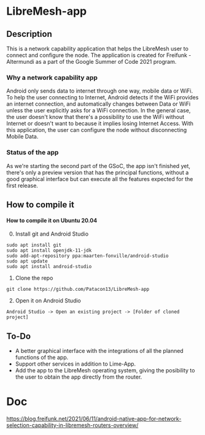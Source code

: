 # LibreMesh-app

## Description

This is a network capability application that helps the LibreMesh user to connect and configure the node.
The application is created for Freifunk - Altermundi as a part of the Google Summer of Code 2021 program.

### Why a network capability app

Android only sends data to internet through one way, mobile data or WiFi. To help the user connecting to Internet, Android detects if the WiFi provides an internet connection, and automatically changes between Data or WiFi unless the user explicitly asks for a WiFi connection.
In the general case, the user doesn't know that there's a possibility to use the WiFi without Internet or doesn't want to because it implies losing Internet Access. With this application, the user can configure the node without disconnecting Mobile Data.

### Status of the app

As we're starting the second part of the GSoC, the app isn't finished yet, there's only a preview version that has the principal functions, without a good graphical interface but can execute all the features expected for the first release.

## How to compile it

#### How to compile it on Ubuntu 20.04

0. Install git and Android Studio
```bash=
sudo apt install git
sudo apt install openjdk-11-jdk
sudo add-apt-repository ppa:maarten-fonville/android-studio
sudo apt update
sudo apt install android-studio
```

1. Clone the repo

```bash=
git clone https://github.com/Patacon13/LibreMesh-app
```

2. Open it on Android Studio

```
Android Studio -> Open an existing project -> [Folder of cloned project]
```
## To-Do

* A better graphical interface with the integrations of all the planned functions of the app.
* Support other services in addition to Lime-App.
* Add the app to the LibreMesh operating system, giving the posibility to the user to obtain the app directly from the router.

# Doc

https://blog.freifunk.net/2021/06/11/android-native-app-for-network-selection-capability-in-libremesh-routers-overview/

